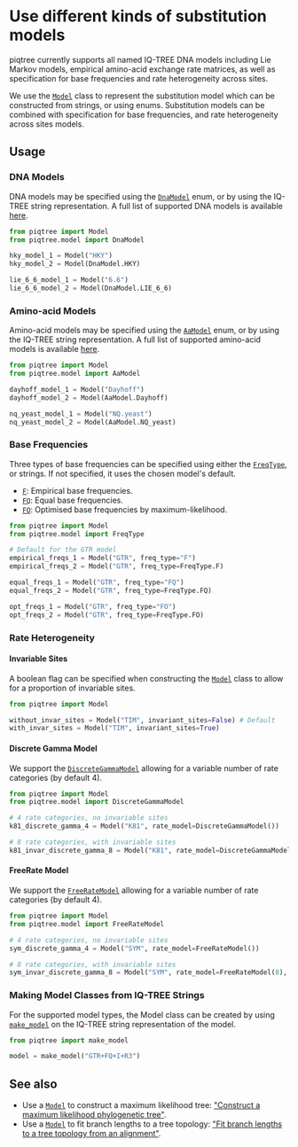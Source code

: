 # Use different kinds of substitution models

piqtree currently supports all named IQ-TREE DNA models including Lie Markov models, empirical amino-acid exchange rate matrices,
as well as specification for base frequencies and rate heterogeneity across sites.

We use the [`Model`](../api/model/Model.md) class to represent the substitution model which can be constructed from strings, or
using enums. Substitution models can be combined with specification for base frequencies, and rate heterogeneity across sites models.

## Usage

### DNA Models

DNA models may be specified using the [`DnaModel`](../api/model/SubstitutionModel.md#piqtree.model.DnaModel) enum, or by using
the IQ-TREE string representation. A full list of supported DNA models is available [here](../api/model/SubstitutionModel.md#piqtree.model.DnaModel).

```python
from piqtree import Model
from piqtree.model import DnaModel

hky_model_1 = Model("HKY")
hky_model_2 = Model(DnaModel.HKY)

lie_6_6_model_1 = Model("6.6")
lie_6_6_model_2 = Model(DnaModel.LIE_6_6)
```

### Amino-acid Models

Amino-acid models may be specified using the [`AaModel`](../api/model/SubstitutionModel.md#piqtree.model.AaModel) enum, or by using
the IQ-TREE string representation. A full list of supported amino-acid models is available [here](../api/model/SubstitutionModel.md#piqtree.model.AaModel).

```python
from piqtree import Model
from piqtree.model import AaModel

dayhoff_model_1 = Model("Dayhoff")
dayhoff_model_2 = Model(AaModel.Dayhoff)

nq_yeast_model_1 = Model("NQ.yeast")
nq_yeast_model_2 = Model(AaModel.NQ_yeast)
```

### Base Frequencies

Three types of base frequencies can be specified using either the [`FreqType`](../api/model/FreqType.md), or strings.
If not specified, it uses the chosen model's default.

- [`F`](../api/model/FreqType.md#piqtree.model.FreqType.F): Empirical base frequencies.
- [`FQ`](../api/model/FreqType.md#piqtree.model.FreqType.FQ): Equal base frequencies.
- [`FO`](../api/model/FreqType.md#piqtree.model.FreqType.FO): Optimised base frequencies by maximum-likelihood.

```python
from piqtree import Model
from piqtree.model import FreqType

# Default for the GTR model
empirical_freqs_1 = Model("GTR", freq_type="F")
empirical_freqs_2 = Model("GTR", freq_type=FreqType.F)

equal_freqs_1 = Model("GTR", freq_type="FQ")
equal_freqs_2 = Model("GTR", freq_type=FreqType.FQ)

opt_freqs_1 = Model("GTR", freq_type="FO")
opt_freqs_2 = Model("GTR", freq_type=FreqType.FO)
```

### Rate Heterogeneity

#### Invariable Sites

A boolean flag can be specified when constructing the [`Model`](../api/model/Model.md) class to allow for a proportion of invariable sites.

```python
from piqtree import Model

without_invar_sites = Model("TIM", invariant_sites=False) # Default
with_invar_sites = Model("TIM", invariant_sites=True)
```

#### Discrete Gamma Model

We support the [`DiscreteGammaModel`](../api/model/RateModel.md#piqtree.model.DiscreteGammaModel) allowing for a variable number of rate categories (by default 4).

```python
from piqtree import Model
from piqtree.model import DiscreteGammaModel

# 4 rate categories, no invariable sites
k81_discrete_gamma_4 = Model("K81", rate_model=DiscreteGammaModel())

# 8 rate categories, with invariable sites
k81_invar_discrete_gamma_8 = Model("K81", rate_model=DiscreteGammaModel(8), invariant_sites=True)
```

#### FreeRate Model

We support the [`FreeRateModel`](../api/model/RateModel.md#piqtree.model.FreeRateModel) allowing for a variable number of rate categories (by default 4).

```python
from piqtree import Model
from piqtree.model import FreeRateModel

# 4 rate categories, no invariable sites
sym_discrete_gamma_4 = Model("SYM", rate_model=FreeRateModel())

# 8 rate categories, with invariable sites
sym_invar_discrete_gamma_8 = Model("SYM", rate_model=FreeRateModel(8), invariant_sites=True)
```

### Making Model Classes from IQ-TREE Strings

For the supported model types, the Model class can be created by using [`make_model`](../api/model/make_model.md) on the IQ-TREE string representation of the model.

```python
from piqtree import make_model

model = make_model("GTR+FQ+I+R3")
```

## See also

- Use a [`Model`](../api/model/Model.md) to construct a maximum likelihood tree: ["Construct a maximum likelihood phylogenetic tree"](construct_ml_tree.md).
- Use a [`Model`](../api/model/Model.md) to fit branch lengths to a tree topology: ["Fit branch lengths to a tree topology from an alignment"](fit_tree_topology.md).
